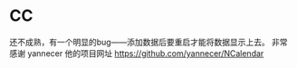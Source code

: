 # CC
还不成熟，有一个明显的bug——添加数据后要重启才能将数据显示上去。
 非常感谢 yannecer
他的项目网址 https://github.com/yannecer/NCalendar
